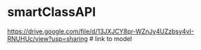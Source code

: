 # smartClassAPI

https://drive.google.com/file/d/13JXJCY8pr-WZnJy4UZzbsy4vI-RNUHUc/view?usp=sharing  # link to model
